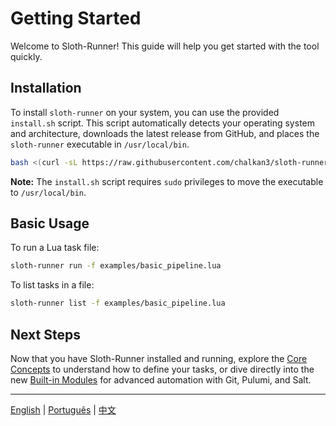 # Getting Started

Welcome to Sloth-Runner! This guide will help you get started with the tool quickly.

## Installation

To install `sloth-runner` on your system, you can use the provided `install.sh` script. This script automatically detects your operating system and architecture, downloads the latest release from GitHub, and places the `sloth-runner` executable in `/usr/local/bin`.

```bash
bash <(curl -sL https://raw.githubusercontent.com/chalkan3/sloth-runner/master/install.sh)
```

**Note:** The `install.sh` script requires `sudo` privileges to move the executable to `/usr/local/bin`.

## Basic Usage

To run a Lua task file:

```bash
sloth-runner run -f examples/basic_pipeline.lua
```

To list tasks in a file:

```bash
sloth-runner list -f examples/basic_pipeline.lua
```

## Next Steps

Now that you have Sloth-Runner installed and running, explore the [Core Concepts](./core-concepts.md) to understand how to define your tasks, or dive directly into the new [Built-in Modules](./index.md#built-in-modules) for advanced automation with Git, Pulumi, and Salt.

---
[English](./getting-started.md) | [Português](../pt/getting-started.md) | [中文](../zh/getting-started.md)